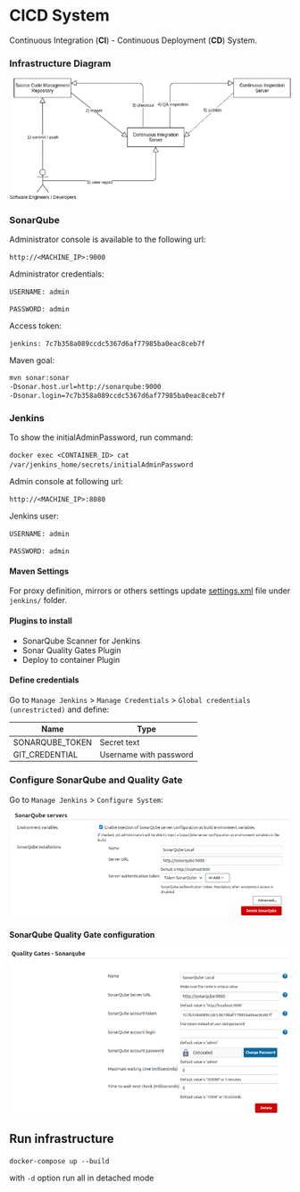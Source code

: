 # CICD System

Continuous Integration (**CI**) - Continuous Deployment (**CD**) System.

### Infrastructure Diagram

![Infrastructure diagram](diagrams/infrastructure-diagram.png)

### SonarQube

Administrator console is available to the following url:

`http://<MACHINE_IP>:9000`
	
Administrator credentials:

`USERNAME: admin`

`PASSWORD: admin`

Access token:

`jenkins: 7c7b358a089ccdc5367d6af77985ba0eac8ceb7f`

Maven goal:

```
mvn sonar:sonar
-Dsonar.host.url=http://sonarqube:9000
-Dsonar.login=7c7b358a089ccdc5367d6af77985ba0eac8ceb7f
```

### Jenkins

To show the initialAdminPassword, run command:

`docker exec <CONTAINER_ID> cat /var/jenkins_home/secrets/initialAdminPassword`

Admin console at following url:

`http://<MACHINE_IP>:8080`
	
Jenkins user:

`USERNAME: admin`

`PASSWORD: admin`

#### Maven Settings

For proxy definition, mirrors or others settings update [settings.xml](jenkins/settings.xml) file under `jenkins/` folder.

#### Plugins to install

- SonarQube Scanner for Jenkins
- Sonar Quality Gates Plugin
- Deploy to container Plugin

#### Define credentials

Go to `Manage Jenkins` > `Manage Credentials` > `Global credentials (unrestricted)` and define:

| Name | Type |
|-------|------|
|SONARQUBE_TOKEN|Secret text|
|GIT_CREDENTIAL|Username with password|

### Configure SonarQube and Quality Gate

Go to `Manage Jenkins` > `Configure System`:

![Infrastructure diagram](diagrams/sonarqube-server-config.png)

#### SonarQube Quality Gate configuration

![Infrastructure diagram](diagrams/sonaqube-quality-gate-config.png)

## Run infrastructure

`docker-compose up --build`

with `-d` option run all in detached mode
